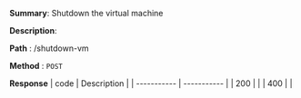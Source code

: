 **Summary**: Shutdown the virtual machine

**Description**:

**Path** : /shutdown-vm

**Method** : `POST`

**Response**
| code      | Description |
| ----------- | ----------- |
|  200   |       |
|  400   |       |

